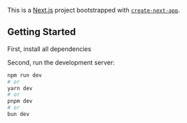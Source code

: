 This is a [Next.js](https://nextjs.org) project bootstrapped with [`create-next-app`](https://nextjs.org/docs/app/api-reference/cli/create-next-app).

## Getting Started

First, install all dependencies

Second, run the development server:

```bash
npm run dev
# or
yarn dev
# or
pnpm dev
# or
bun dev
```
